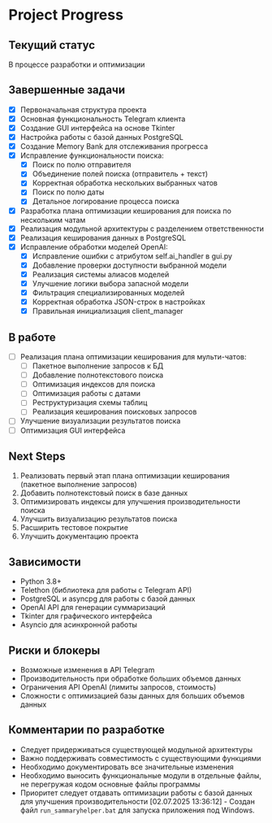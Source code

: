 # Project Progress

## Текущий статус
В процессе разработки и оптимизации

## Завершенные задачи
- [x] Первоначальная структура проекта
- [x] Основная функциональность Telegram клиента
- [x] Создание GUI интерфейса на основе Tkinter
- [x] Настройка работы с базой данных PostgreSQL
- [x] Создание Memory Bank для отслеживания прогресса
- [x] Исправление функциональности поиска:
  - [x] Поиск по полю отправителя
  - [x] Объединение полей поиска (отправитель + текст)
  - [x] Корректная обработка нескольких выбранных чатов
  - [x] Поиск по полю даты
  - [x] Детальное логирование процесса поиска
- [x] Разработка плана оптимизации кеширования для поиска по нескольким чатам
- [x] Реализация модульной архитектуры с разделением ответственности
- [x] Реализация кеширования данных в PostgreSQL
- [x] Исправление обработки моделей OpenAI:
  - [x] Исправление ошибки с атрибутом self.ai_handler в gui.py
  - [x] Добавление проверки доступности выбранной модели
  - [x] Реализация системы алиасов моделей
  - [x] Улучшение логики выбора запасной модели
  - [x] Фильтрация специализированных моделей
  - [x] Корректная обработка JSON-строк в настройках
  - [x] Правильная инициализация client_manager

## В работе
- [ ] Реализация плана оптимизации кеширования для мульти-чатов:
  - [ ] Пакетное выполнение запросов к БД
  - [ ] Добавление полнотекстового поиска
  - [ ] Оптимизация индексов для поиска
  - [ ] Оптимизация работы с датами
  - [ ] Реструктуризация схемы таблиц
  - [ ] Реализация кеширования поисковых запросов
- [ ] Улучшение визуализации результатов поиска
- [ ] Оптимизация GUI интерфейса

## Next Steps
1. Реализовать первый этап плана оптимизации кеширования (пакетное выполнение запросов)
2. Добавить полнотекстовый поиск в базе данных
3. Оптимизировать индексы для улучшения производительности поиска
4. Улучшить визуализацию результатов поиска
5. Расширить тестовое покрытие
6. Улучшить документацию проекта

## Зависимости
- Python 3.8+
- Telethon (библиотека для работы с Telegram API)
- PostgreSQL и asyncpg для работы с базой данных
- OpenAI API для генерации суммаризаций
- Tkinter для графического интерфейса
- Asyncio для асинхронной работы

## Риски и блокеры
- Возможные изменения в API Telegram
- Производительность при обработке больших объемов данных
- Ограничения API OpenAI (лимиты запросов, стоимость)
- Сложности с оптимизацией базы данных для больших объемов данных

## Комментарии по разработке
- Следует придерживаться существующей модульной архитектуры
- Важно поддерживать совместимость с существующими функциями
- Необходимо документировать все значительные изменения
- Необходимо выносить функциональные модули в отдельные файлы, не перегружая кодом основные файлы программы
- Приоритет следует отдавать оптимизации работы с базой данных для улучшения производительности
[02.07.2025 13:36:12] - Создан файл `run_sammaryhelper.bat` для запуска приложения под Windows.